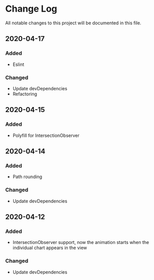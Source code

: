 # Change Log

All notable changes to this project will be documented in this file.

## 2020-04-17
### Added
- Eslint

### Changed
- Update devDependencies
- Refactoring

## 2020-04-15
### Added
- Polyfill for IntersectionObserver

## 2020-04-14
### Added
- Path rounding

### Changed
- Update devDependencies

## 2020-04-12
### Added
- IntersectionObserver support, now the animation starts when the individual chart appears in the view

### Changed
- Update devDependencies
